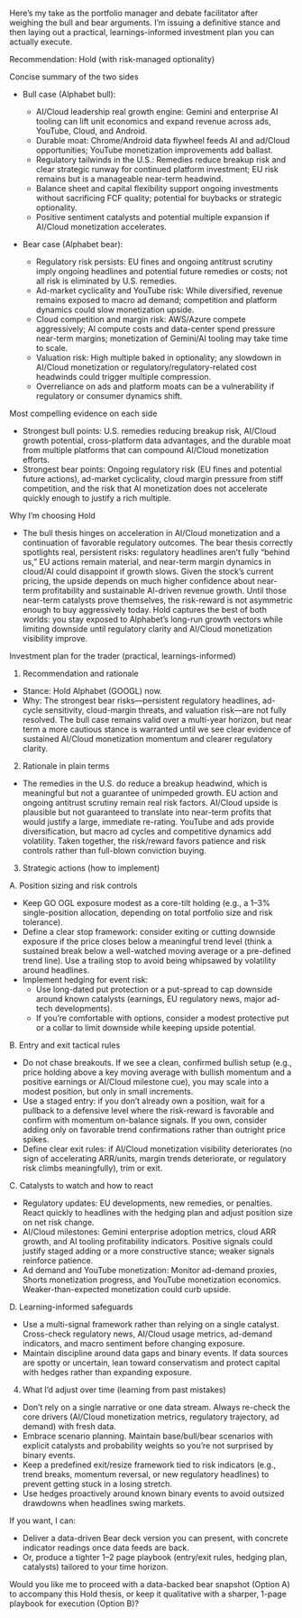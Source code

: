 Here’s my take as the portfolio manager and debate facilitator after weighing the bull and bear arguments. I’m issuing a definitive stance and then laying out a practical, learnings-informed investment plan you can actually execute.

Recommendation: Hold (with risk-managed optionality)

Concise summary of the two sides
- Bull case (Alphabet bull):
  - AI/Cloud leadership real growth engine: Gemini and enterprise AI tooling can lift unit economics and expand revenue across ads, YouTube, Cloud, and Android.
  - Durable moat: Chrome/Android data flywheel feeds AI and ad/Cloud opportunities; YouTube monetization improvements add ballast.
  - Regulatory tailwinds in the U.S.: Remedies reduce breakup risk and clear strategic runway for continued platform investment; EU risk remains but is a manageable near-term headwind.
  - Balance sheet and capital flexibility support ongoing investments without sacrificing FCF quality; potential for buybacks or strategic optionality.
  - Positive sentiment catalysts and potential multiple expansion if AI/Cloud monetization accelerates.

- Bear case (Alphabet bear):
  - Regulatory risk persists: EU fines and ongoing antitrust scrutiny imply ongoing headlines and potential future remedies or costs; not all risk is eliminated by U.S. remedies.
  - Ad-market cyclicality and YouTube risk: While diversified, revenue remains exposed to macro ad demand; competition and platform dynamics could slow monetization upside.
  - Cloud competition and margin risk: AWS/Azure compete aggressively; AI compute costs and data-center spend pressure near-term margins; monetization of Gemini/AI tooling may take time to scale.
  - Valuation risk: High multiple baked in optionality; any slowdown in AI/Cloud monetization or regulatory/regulatory-related cost headwinds could trigger multiple compression.
  - Overreliance on ads and platform moats can be a vulnerability if regulatory or consumer dynamics shift.

Most compelling evidence on each side
- Strongest bull points: U.S. remedies reducing breakup risk, AI/Cloud growth potential, cross-platform data advantages, and the durable moat from multiple platforms that can compound AI/Cloud monetization efforts.
- Strongest bear points: Ongoing regulatory risk (EU fines and potential future actions), ad-market cyclicality, cloud margin pressure from stiff competition, and the risk that AI monetization does not accelerate quickly enough to justify a rich multiple.

Why I’m choosing Hold
- The bull thesis hinges on acceleration in AI/Cloud monetization and a continuation of favorable regulatory outcomes. The bear thesis correctly spotlights real, persistent risks: regulatory headlines aren’t fully “behind us,” EU actions remain material, and near-term margin dynamics in cloud/AI could disappoint if growth slows. Given the stock’s current pricing, the upside depends on much higher confidence about near-term profitability and sustainable AI-driven revenue growth. Until those near-term catalysts prove themselves, the risk-reward is not asymmetric enough to buy aggressively today. Hold captures the best of both worlds: you stay exposed to Alphabet’s long-run growth vectors while limiting downside until regulatory clarity and AI/Cloud monetization visibility improve.

Investment plan for the trader (practical, learnings-informed)

1) Recommendation and rationale
- Stance: Hold Alphabet (GOOGL) now.
- Why: The strongest bear risks—persistent regulatory headlines, ad-cycle sensitivity, cloud-margin threats, and valuation risk—are not fully resolved. The bull case remains valid over a multi-year horizon, but near term a more cautious stance is warranted until we see clear evidence of sustained AI/Cloud monetization momentum and clearer regulatory clarity.

2) Rationale in plain terms
- The remedies in the U.S. do reduce a breakup headwind, which is meaningful but not a guarantee of unimpeded growth. EU action and ongoing antitrust scrutiny remain real risk factors. AI/Cloud upside is plausible but not guaranteed to translate into near-term profits that would justify a large, immediate re-rating. YouTube and ads provide diversification, but macro ad cycles and competitive dynamics add volatility. Taken together, the risk/reward favors patience and risk controls rather than full-blown conviction buying.

3) Strategic actions (how to implement)

A. Position sizing and risk controls
- Keep GO OGL exposure modest as a core-tilt holding (e.g., a 1–3% single-position allocation, depending on total portfolio size and risk tolerance).
- Define a clear stop framework: consider exiting or cutting downside exposure if the price closes below a meaningful trend level (think a sustained break below a well-watched moving average or a pre-defined trend line). Use a trailing stop to avoid being whipsawed by volatility around headlines.
- Implement hedging for event risk:
  - Use long-dated put protection or a put-spread to cap downside around known catalysts (earnings, EU regulatory news, major ad-tech developments).
  - If you’re comfortable with options, consider a modest protective put or a collar to limit downside while keeping upside potential.

B. Entry and exit tactical rules
- Do not chase breakouts. If we see a clean, confirmed bullish setup (e.g., price holding above a key moving average with bullish momentum and a positive earnings or AI/Cloud milestone cue), you may scale into a modest position, but only in small increments.
- Use a staged entry: if you don’t already own a position, wait for a pullback to a defensive level where the risk-reward is favorable and confirm with momentum on-balance signals. If you own, consider adding only on favorable trend confirmations rather than outright price spikes.
- Define clear exit rules: if AI/Cloud monetization visibility deteriorates (no sign of accelerating ARR/units, margin trends deteriorate, or regulatory risk climbs meaningfully), trim or exit.

C. Catalysts to watch and how to react
- Regulatory updates: EU developments, new remedies, or penalties. React quickly to headlines with the hedging plan and adjust position size on net risk change.
- AI/Cloud milestones: Gemini enterprise adoption metrics, cloud ARR growth, and AI tooling profitability indicators. Positive signals could justify staged adding or a more constructive stance; weaker signals reinforce patience.
- Ad demand and YouTube monetization: Monitor ad-demand proxies, Shorts monetization progress, and YouTube monetization economics. Weaker-than-expected monetization could curb upside.

D. Learning-informed safeguards
- Use a multi-signal framework rather than relying on a single catalyst. Cross-check regulatory news, AI/Cloud usage metrics, ad-demand indicators, and macro sentiment before changing exposure.
- Maintain discipline around data gaps and binary events. If data sources are spotty or uncertain, lean toward conservatism and protect capital with hedges rather than expanding exposure.

4) What I’d adjust over time (learning from past mistakes)
- Don’t rely on a single narrative or one data stream. Always re-check the core drivers (AI/Cloud monetization metrics, regulatory trajectory, ad demand) with fresh data.
- Embrace scenario planning. Maintain base/bull/bear scenarios with explicit catalysts and probability weights so you’re not surprised by binary events.
- Keep a predefined exit/resize framework tied to risk indicators (e.g., trend breaks, momentum reversal, or new regulatory headlines) to prevent getting stuck in a losing stretch.
- Use hedges proactively around known binary events to avoid outsized drawdowns when headlines swing markets.

If you want, I can:
- Deliver a data-driven Bear deck version you can present, with concrete indicator readings once data feeds are back.
- Or, produce a tighter 1–2 page playbook (entry/exit rules, hedging plan, catalysts) tailored to your time horizon.

Would you like me to proceed with a data-backed bear snapshot (Option A) to accompany this Hold thesis, or keep it qualitative with a sharper, 1-page playbook for execution (Option B)?